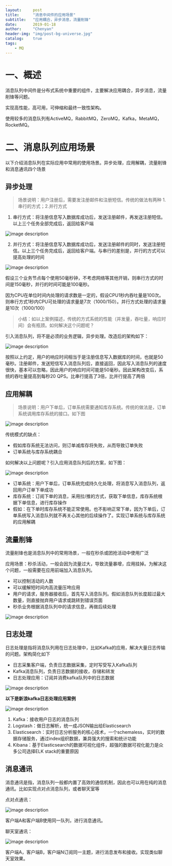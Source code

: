```yaml
---
layout:     post
title:      "消息中间件的应用场景"
subtitle:   "应用耦合，异步消息，流量削锋"
date:       2019-01-18
author:     "Chenyan"
header-img: "img/post-bg-universe.jpg"
catalog:    true
tags:
    - MQ
---
```


# 一、概述

消息队列中间件是分布式系统中重要的组件，主要解决应用耦合，异步消息，流量削锋等问题。

实现高性能，高可用，可伸缩和最终一致性架构。

使用较多的消息队列有ActiveMQ，RabbitMQ，ZeroMQ，Kafka，MetaMQ，RocketMQ。

# 二、消息队列应用场景

以下介绍消息队列在实际应用中常用的使用场景。异步处理，应用解耦，流量削锋和消息通讯四个场景

## **异步处理**

>场景说明：用户注册后，需要发注册邮件和注册短信。传统的做法有两种 1.串行的方式；2.并行方式

1. 串行方式：将注册信息写入数据库成功后，发送注册邮件，再发送注册短信。以上三个任务全部完成后，返回给客户端

![image description](https://jiafeiyan.github.io/chenyan/img/2019-01/mq_1.jpg)

2. 并行方式：将注册信息写入数据库成功后，发送注册邮件的同时，发送注册短信。以上三个任务完成后，返回给客户端。与串行的差别是，并行的方式可以提高处理的时间

![image description](https://jiafeiyan.github.io/chenyan/img/2019-01/mq_2.jpg)

假设三个业务节点每个使用50毫秒钟，不考虑网络等其他开销，则串行方式的时间是150毫秒，并行的时间可能是100毫秒。

因为CPU在单位时间内处理的请求数是一定的，假设CPU1秒内吞吐量是100次。则串行方式1秒内CPU可处理的请求量是7次（1000/150）。并行方式处理的请求量是10次（1000/100）

> 小结：如以上案例描述，传统的方式系统的性能（并发量，吞吐量，响应时间）会有瓶颈。如何解决这个问题呢？

引入消息队列，将不是必须的业务逻辑，异步处理。改造后的架构如下：

![image description](https://jiafeiyan.github.io/chenyan/img/2019-01/mq_3.jpg)

按照以上约定，用户的响应时间相当于是注册信息写入数据库的时间，也就是50毫秒。注册邮件，发送短信写入消息队列后，直接返回，因此写入消息队列的速度 很快，基本可以忽略，因此用户的响应时间可能是50毫秒。因此架构改变后，系统的吞吐量提高到每秒20 QPS。比串行提高了3倍，比并行提高了两倍

## **应用解耦**

>场景说明：用户下单后，订单系统需要通知库存系统。传统的做法是，订单系统调用库存系统的接口。如下图

![image description](https://jiafeiyan.github.io/chenyan/img/2019-01/mq_4.jpg)

传统模式的缺点：

- 假如库存系统无法访问，则订单减库存将失败，从而导致订单失败
- 订单系统与库存系统耦合

如何解决以上问题呢？引入应用消息队列后的方案，如下图：

![image description](https://jiafeiyan.github.io/chenyan/img/2019-01/mq_5.jpg)

- 订单系统：用户下单后，订单系统完成持久化处理，将消息写入消息队列，返回用户订单下单成功
- 库存系统：订阅下单的消息，采用拉/推的方式，获取下单信息，库存系统根据下单信息，进行库存操作
- 假如：在下单时库存系统不能正常使用。也不影响正常下单，因为下单后，订单系统写入消息队列就不再关心其他的后续操作了。实现订单系统与库存系统的应用解耦

## **流量削锋**

流量削锋也是消息队列中的常用场景，一般在秒杀或团抢活动中使用广泛

应用场景：秒杀活动，一般会因为流量过大，导致流量暴增，应用挂掉。为解决这个问题，一般需要在应用前端加入消息队列。

- 可以控制活动的人数
- 可以缓解短时间内高流量压垮应用
- 用户的请求，服务器接收后，首先写入消息队列。假如消息队列长度超过最大数量，则直接抛弃用户请求或跳转到错误页面
- 秒杀业务根据消息队列中的请求信息，再做后续处理

![image description](https://jiafeiyan.github.io/chenyan/img/2019-01/mq_6.jpg)

## **日志处理**

日志处理是指将消息队列用在日志处理中，比如Kafka的应用，解决大量日志传输的问题。架构简化如下

- 日志采集客户端，负责日志数据采集，定时写受写入Kafka队列
- Kafka消息队列，负责日志数据的接收，存储和转发
- 日志处理应用：订阅并消费kafka队列中的日志数据

![image description](https://jiafeiyan.github.io/chenyan/img/2019-01/mq_7.jpg)

**以下是新浪kafka日志处理应用案例**

![image description](https://jiafeiyan.github.io/chenyan/img/2019-01/mq_8.jpg)

1. Kafka：接收用户日志的消息队列
2. Logstash：做日志解析，统一成JSON输出给Elasticsearch
3. Elasticsearch：实时日志分析服务的核心技术，一个schemaless，实时的数据存储服务，通过index组织数据，兼具强大的搜索和统计功能
4. Kibana：基于Elasticsearch的数据可视化组件，超强的数据可视化能力是众多公司选择ELK stack的重要原因

## **消息通讯**

消息通讯是指，消息队列一般都内置了高效的通信机制，因此也可以用在纯的消息通讯。比如实现点对点消息队列，或者聊天室等

点对点通讯：

![image description](https://jiafeiyan.github.io/chenyan/img/2019-01/mq_9.jpg)

客户端A和客户端B使用同一队列，进行消息通讯。

聊天室通讯：

![image description](https://jiafeiyan.github.io/chenyan/img/2019-01/mq_10.jpg)

客户端A，客户端B，客户端N订阅同一主题，进行消息发布和接收。实现类似聊天室效果。
